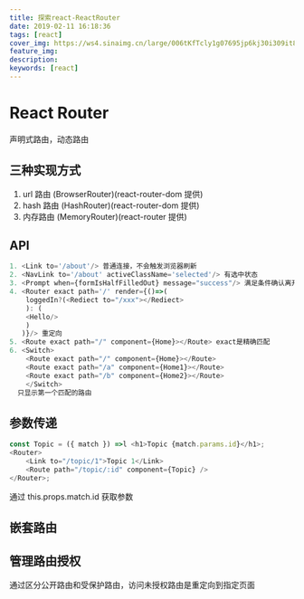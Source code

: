 ```yaml
---
title: 探索react-ReactRouter
date: 2019-02-11 16:18:36
tags: [react]
cover_img: https://ws4.sinaimg.cn/large/006tKfTcly1g07695jp6kj30i309it8p.jpg
feature_img:
description:
keywords: [react]
---
```


# React Router

声明式路由，动态路由

## 三种实现方式

1. url 路由 (BrowserRouter)(react-router-dom 提供)
2. hash 路由 (HashRouter)(react-router-dom 提供)
3. 内存路由 (MemoryRouter)(react-router 提供)

## API

```javascript
1. <Link to='/about'/> 普通连接，不会触发浏览器刷新
2. <NavLink to='/about' activeClassName='selected'/> 有选中状态
3. <Prompt when={formIsHalfFilledOut} message="success"/> 满足条件确认离开
4. <Router exact path='/' render={()=>(
    loggedIn?(<Rediect to="/xxx"></Rediect>
    ): (
    <Hello/>
    )
   )}/> 重定向
5. <Route exact path="/" component={Home}></Route> exact是精确匹配
6. <Switch>
    <Route exact path="/" component={Home}></Route>
    <Route exact path="/a" component={Home1}></Route>
    <Route exact path="/b" component={Home2}></Route>
    </Switch>
  只显示第一个匹配的路由
```

## 参数传递

```javascript
const Topic = ({ match }) =>l <h1>Topic {match.params.id}</h1>;
<Router>
	<Link to="/topic/1">Topic 1</Link>
	<Route path="/topic/:id" component={Topic} />
</Router>;
```

通过 this.props.match.id 获取参数

## 嵌套路由

## 管理路由授权

通过区分公开路由和受保护路由，访问未授权路由是重定向到指定页面
